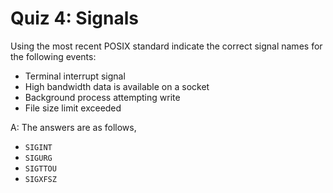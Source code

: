 # Quiz 4: Signals

Using the most recent POSIX standard indicate the correct signal names for the following events:

- Terminal interrupt signal
- High bandwidth data is available on a socket
- Background process attempting write
- File size limit exceeded

A: The answers are as follows,

- `SIGINT`
- `SIGURG`
- `SIGTTOU`
- `SIGXFSZ`
